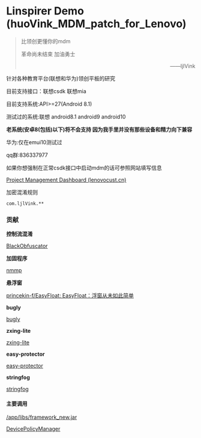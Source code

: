 
# Linspirer Demo (huoVink_MDM_patch_for_Lenovo)

> 比领创更懂你的mdm
> 
> 革命尚未结束 加油勇士
> <p align="right">——ljlVink</p>




针对各种教育平台(联想和华为)领创平板的研究

目前支持接口：联想csdk 联想mia 

目前支持系统:API>=27(Android 8.1)

测试过的系统:联想 android8.1 android9 android10

**老系统(安卓8(包括)以下)将不会支持 因为我手里并没有那些设备和精力向下兼容**

华为:仅在emui10测试过


qq群:836337977

如果你想强制在正常csdk接口中启动mdm的话可参照网站填写信息

[Project Management Dashboard (lenovocust.cn)](https://onlinecn.lenovocust.cn/lenovo/OnlineCustomization/Screens/DashboardCN.html)


加密混淆规则

```
com.ljlVink.**
```



### 贡献
**控制流混淆**

[BlackObfuscator](https://github.com/CodingGay/BlackObfuscator-ASPlugin)

**加固程序**

[nmmp](https://github.com/maoabc/nmmp)


**悬浮窗**

[princekin-f/EasyFloat:  EasyFloat：浮窗从未如此简单](https://github.com/princekin-f/EasyFloat)

**bugly**

[bugly](https://bugly.qq.com/)

**zxing-lite**

[zxing-lite](https://github.com/jenly1314/ZXingLite/)

**easy-protector**

[easy-protector](https://github.com/lamster2018/EasyProtector)

**stringfog**

[stringfog](https://github.com/MegatronKing/StringFog)

#### 主要调用

[/app/libs/framework_new.jar ](https://gitee.com/ljlvink/huovink_-mdm_catch_for_-lenovo/blob/master/LinspirerDemo-master/app/libs/framework_new.jar)

[DevicePolicyManager](https://developer.android.com/reference/android/app/admin/DevicePolicyManager)

